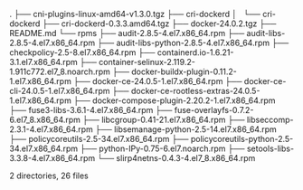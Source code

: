 .
├── cni-plugins-linux-amd64-v1.3.0.tgz
├── cri-dockerd
│   └── cri-dockerd
├── cri-dockerd-0.3.3.amd64.tgz
├── docker-24.0.2.tgz
├── README.md
└── rpms
    ├── audit-2.8.5-4.el7.x86_64.rpm
    ├── audit-libs-2.8.5-4.el7.x86_64.rpm
    ├── audit-libs-python-2.8.5-4.el7.x86_64.rpm
    ├── checkpolicy-2.5-8.el7.x86_64.rpm
    ├── containerd.io-1.6.21-3.1.el7.x86_64.rpm
    ├── container-selinux-2.119.2-1.911c772.el7_8.noarch.rpm
    ├── docker-buildx-plugin-0.11.2-1.el7.x86_64.rpm
    ├── docker-ce-24.0.5-1.el7.x86_64.rpm
    ├── docker-ce-cli-24.0.5-1.el7.x86_64.rpm
    ├── docker-ce-rootless-extras-24.0.5-1.el7.x86_64.rpm
    ├── docker-compose-plugin-2.20.2-1.el7.x86_64.rpm
    ├── fuse3-libs-3.6.1-4.el7.x86_64.rpm
    ├── fuse-overlayfs-0.7.2-6.el7_8.x86_64.rpm
    ├── libcgroup-0.41-21.el7.x86_64.rpm
    ├── libseccomp-2.3.1-4.el7.x86_64.rpm
    ├── libsemanage-python-2.5-14.el7.x86_64.rpm
    ├── policycoreutils-2.5-34.el7.x86_64.rpm
    ├── policycoreutils-python-2.5-34.el7.x86_64.rpm
    ├── python-IPy-0.75-6.el7.noarch.rpm
    ├── setools-libs-3.3.8-4.el7.x86_64.rpm
    └── slirp4netns-0.4.3-4.el7_8.x86_64.rpm

2 directories, 26 files
